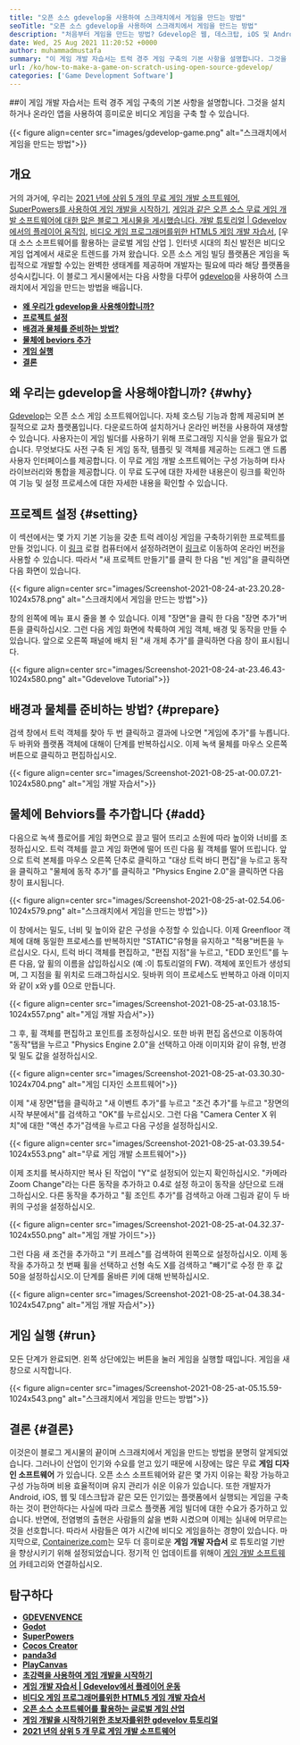 ```yaml
---
title: "오픈 소스 gdevelop을 사용하여 스크래치에서 게임을 만드는 방법" 
seoTitle: "오픈 소스 gdevelop을 사용하여 스크래치에서 게임을 만드는 방법" 
description: "처음부터 게임을 만드는 방법? Gdevelop은 웹, 데스크탑, iOS 및 Android 용 비디오 게임을 구축하기 위해 많은 구성 요소와 동작으로 채워진 논리적 UI를 제공합니다." 
date: Wed, 25 Aug 2021 11:20:52 +0000
author: muhammadmustafa
summary: "이 게임 개발 자습서는 트럭 경주 게임 구축의 기본 사항을 설명합니다. 그것을 설치하거나 온라인 앱을 사용하여 흥미로운 비디오 게임을 구축 할 수 있습니다." 
url: /ko/how-to-make-a-game-on-scratch-using-open-source-gdevelop/
categories: ['Game Development Software']
---
```


##이 게임 개발 자습서는 트럭 경주 게임 구축의 기본 사항을 설명합니다. 그것을 설치하거나 온라인 앱을 사용하여 흥미로운 비디오 게임을 구축 할 수 있습니다.

{{< figure align=center src="images/gdevelop-game.png" alt="스크래치에서 게임을 만드는 방법">}}


## **개요** 
거의 과거에, 우리는 [2021 년에 상위 5 개의 무료 게임 개발 소프트웨어][1], [SuperPowers를 사용하여 게임 개발을 시작하기][2], [게임과 같은 오픈 소스 무료 게임 개발 소프트웨어에 대한 많은 블로그 게시물을 게시했습니다. 개발 튜토리얼 | Gdevelov에서의 플레이어 움직임][3], [비디오 게임 프로그래머를위한 HTML5 게임 개발 자습서][4], [우대 소스 소프트웨어를 활용하는 글로벌 게임 산업 ]. 인터넷 시대의 최신 발전은 비디오 게임 업계에서 새로운 트렌드를 가져 왔습니다. 오픈 소스 게임 빌딩 플랫폼은 게임을 독립적으로 개발할 수있는 완벽한 생태계를 제공하며 개발자는 필요에 따라 해당 플랫폼을 성숙시킵니다. 이 블로그 게시물에서는 다음 사항을 다루어 [gdevelop][7]을 사용하여 스크래치에서 게임을 만드는 방법을 배웁니다.
* **[왜 우리가 gdevelop을 사용해야합니까?][8]** 
* **[프로젝트 설정][9]** 
* **[배경과 물체를 준비하는 방법?][10]** 
* **[물체에 beviors 추가][11]** 
* **[게임 실행][12]** 
* **[결론][13]** 

## 왜 우리는 gdevelop을 사용해야합니까? {#why}

[Gdevelop][7]는 오픈 소스 게임 소프트웨어입니다. 자체 호스팅 기능과 함께 제공되며 본질적으로 교차 플랫폼입니다. 다운로드하여 설치하거나 온라인 버전을 사용하여 재생할 수 있습니다. 사용자는이 게임 빌더를 사용하기 위해 프로그래밍 지식을 얻을 필요가 없습니다. 무엇보다도 사전 구축 된 게임 동작, 템플릿 및 객체를 제공하는 드래그 앤 드롭 사용자 인터페이스를 제공합니다. 이 무료 게임 개발 소프트웨어는 구성 가능하며 타사 라이브러리와 통합을 제공합니다. 이 무료 도구에 대한 자세한 내용은이 링크를 확인하여 기능 및 설정 프로세스에 대한 자세한 내용을 확인할 수 있습니다.

## 프로젝트 설정 {#setting}

이 섹션에서는 몇 가지 기본 기능을 갖춘 트럭 레이싱 게임을 구축하기위한 프로젝트를 만들 것입니다. 이 [링크][6] 로컬 컴퓨터에서 설정하려면이 [링크][14]로 이동하여 온라인 버전을 사용할 수 있습니다.
따라서 "새 프로젝트 만들기"를 클릭 한 다음 "빈 게임"을 클릭하면 다음 화면이 있습니다.

{{< figure align=center src="images/Screenshot-2021-08-24-at-23.20.28-1024x578.png" alt="스크래치에서 게임을 만드는 방법">}}

창의 왼쪽에 메뉴 표시 줄을 볼 수 있습니다. 이제 "장면"을 클릭 한 다음 "장면 추가"버튼을 클릭하십시오. 그런 다음 게임 화면에 착륙하여 게임 객체, 배경 및 동작을 만들 수 있습니다. 앞으로 오른쪽 패널에 배치 된 "새 개체 추가"를 클릭하면 다음 창이 표시됩니다.

{{< figure align=center src="images/Screenshot-2021-08-24-at-23.46.43-1024x580.png" alt="Gdevelove Tutorial">}}


## 배경과 물체를 준비하는 방법? {#prepare}

검색 창에서 트럭 객체를 찾아 두 번 클릭하고 결과에 나오면 "게임에 추가"를 누릅니다. 두 바퀴와 플랫폼 객체에 대해이 단계를 반복하십시오. 이제 녹색 물체를 마우스 오른쪽 버튼으로 클릭하고 편집하십시오.

{{< figure align=center src="images/Screenshot-2021-08-25-at-00.07.21-1024x580.png" alt="게임 개발 자습서">}}


## 물체에 Behviors를 추가합니다 {#add}

다음으로 녹색 플로어를 게임 화면으로 끌고 떨어 뜨리고 소원에 따라 높이와 너비를 조정하십시오. 트럭 객체를 끌고 게임 화면에 떨어 뜨린 다음 휠 객체를 떨어 뜨립니다. 앞으로 트럭 본체를 마우스 오른쪽 단추로 클릭하고 "대상 트럭 바디 편집"을 누르고 동작을 클릭하고 "물체에 동작 추가"를 클릭하고 "Physics Engine 2.0"을 클릭하면 다음 창이 표시됩니다.

{{< figure align=center src="images/Screenshot-2021-08-25-at-02.54.06-1024x579.png" alt="스크래치에서 게임을 만드는 방법">}}

이 창에서는 밀도, 너비 및 높이와 같은 구성을 수정할 수 있습니다. 이제 Greenfloor 객체에 대해 동일한 프로세스를 반복하지만 "STATIC"유형을 유지하고 "적용"버튼을 누르십시오. 다시, 트럭 바디 객체를 편집하고, "편집 지점"을 누르고, "EDD 포인트"를 누른 다음, 앞 휠의 이름을 삽입하십시오 (예 :이 튜토리얼의 FW). 객체에 포인트가 생성되며, 그 지점을 휠 위치로 드래그하십시오. 뒷바퀴 의이 프로세스도 반복하고 아래 이미지와 같이 x와 y를 0으로 만듭니다.

{{< figure align=center src="images/Screenshot-2021-08-25-at-03.18.15-1024x557.png" alt="게임 개발 자습서">}}

그 후, 휠 객체를 편집하고 포인트를 조정하십시오. 또한 바퀴 편집 옵션으로 이동하여 "동작"탭을 누르고 "Physics Engine 2.0"을 선택하고 아래 이미지와 같이 유형, 반경 및 밀도 값을 설정하십시오.

{{< figure align=center src="images/Screenshot-2021-08-25-at-03.30.30-1024x704.png" alt="게임 디자인 소프트웨어">}}

이제 "새 장면"탭을 클릭하고 "새 이벤트 추가"를 누르고 "조건 추가"를 누르고 "장면의 시작 부분에서"를 검색하고 "OK"를 누르십시오. 그런 다음 "Camera Center X 위치"에 대한 "액션 추가"검색을 누르고 다음 구성을 설정하십시오.

{{< figure align=center src="images/Screenshot-2021-08-25-at-03.39.54-1024x553.png" alt="무료 게임 개발 소프트웨어">}}

이제 조치를 복사하지만 복사 된 작업이 "Y"로 설정되어 있는지 확인하십시오. "카메라 Zoom Change"라는 다른 동작을 추가하고 0.4로 설정 하고이 동작을 상단으로 드래그하십시오. 다른 동작을 추가하고 "휠 조인트 추가"를 검색하고 아래 그림과 같이 두 바퀴의 구성을 설정하십시오.

{{< figure align=center src="images/Screenshot-2021-08-25-at-04.32.37-1024x550.png" alt="게임 개발 가이드">}}

그런 다음 새 조건을 추가하고 "키 프레스"를 검색하여 왼쪽으로 설정하십시오. 이제 동작을 추가하고 첫 번째 휠을 선택하고 선형 속도 X를 검색하고 "빼기"로 수정 한 후 값 50을 설정하십시오.이 단계를 올바른 키에 대해 반복하십시오.

{{< figure align=center src="images/Screenshot-2021-08-25-at-04.38.34-1024x547.png" alt="게임 개발 자습서">}}


## 게임 실행 {#run}

모든 단계가 완료되면. 왼쪽 상단에있는 버튼을 눌러 게임을 실행할 때입니다. 게임을 새 창으로 시작합니다.

{{< figure align=center src="images/Screenshot-2021-08-25-at-05.15.59-1024x543.png" alt="스크래치에서 게임을 만드는 방법">}}


## 결론 {#결론}

이것은이 블로그 게시물의 끝이며 스크래치에서 게임을 만드는 방법을 분명히 알게되었습니다. 그러나이 산업이 인기와 수요를 얻고 있기 때문에 시장에는 많은 무료 **게임 디자인 소프트웨어** 가 있습니다. 오픈 소스 소프트웨어와 같은 몇 가지 이유는 확장 가능하고 구성 가능하며 비용 효율적이며 유지 관리가 쉬운 이유가 있습니다. 또한 개발자가 Android, iOS, 웹 및 데스크탑과 같은 모든 인기있는 플랫폼에서 실행되는 게임을 구축하는 것이 편안하다는 사실에 따라 크로스 플랫폼 게임 빌더에 대한 수요가 증가하고 있습니다. 반면에, 전염병의 출현은 사람들의 삶을 변화 시켰으며 이제는 실내에 머무르는 것을 선호합니다. 따라서 사람들은 여가 시간에 비디오 게임을하는 경향이 있습니다.
마지막으로, [Containerize.com][15]는 모두 더 흥미로운 **게임 개발 자습서** 로 튜토리얼 기반을 향상시키기 위해 설정되었습니다. 정기적 인 업데이트를 위해이 [게임 개발 소프트웨어][16] 카테고리와 연결하십시오.

## 탐구하다
* **[GDEVENVENCE][7]** 
* **[Godot][17]** 
* **[SuperPowers][18]** 
* **[Cocos Creator][19]** 
* **[panda3d][20]** 
* **[PlayCanvas][21]** 
* **[초강력을 사용하여 게임 개발을 시작하기][2]** 
* **[게임 개발 자습서 | Gdevelov에서 플레이어 운동][3]** 
* **[비디오 게임 프로그래머를위한 HTML5 게임 개발 자습서][4]** 
* **[오픈 소스 소프트웨어를 활용하는 글로벌 게임 산업][5]** 
* **[게임 개발을 시작하기위한 초보자를위한 gdevelov 튜토리얼][6]** 
* [ **2021 년의 상위 5 개 무료 게임 개발 소프트웨어** ][1]



[1]: https://blog.containerize.com/game-development-software/top-5-free-game-development-software-in-the-year-2021/
[2]: https://blog.containerize.com/game-development-software/superpowers-animation-getting-started-with-game-development/
[3]: https://blog.containerize.com/game-development-software/game-development-tutorial-player-movement-in-gdevelop/
[4]: https://blog.containerize.com/2021/05/19/html5-game-development-tutorial-for-video-game-programmers/
[5]: https://blog.containerize.com/game-development-software/how-global-gaming-market-leveraging-open-source-software/
[6]: https://blog.containerize.com/game-development-software/game-development-tutorial-player-movement-in-gdevelop/
[7]: https://products.containerize.com/game-development-software/gdevelop/
[8]: #why
[9]: #setting
[10]: #prepare
[11]: #add
[12]: #run
[13]: #Conclusion
[14]: https://editor.gdevelop-app.com/
[15]: https://www.containerize.com/
[16]: https://products.containerize.com/game-development-software/
[17]: https://products.containerize.com/game-development-software/godot/
[18]: https://products.containerize.com/game-development-software/superpowers/
[19]: https://products.containerize.com/game-development-software/cocos-creator/
[20]: https://products.containerize.com/game-development-software/panda3d/
[21]: https://products.containerize.com/game-development-software/playcanvas/
